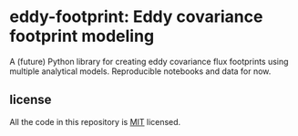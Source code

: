 # eddy-footprint: Eddy covariance footprint modeling

A (future) Python library for creating eddy covariance flux footprints using multiple analytical models. Reproducible notebooks and data for now.

## license

All the code in this repository is [MIT](https://choosealicense.com/licenses/mit/) licensed.
